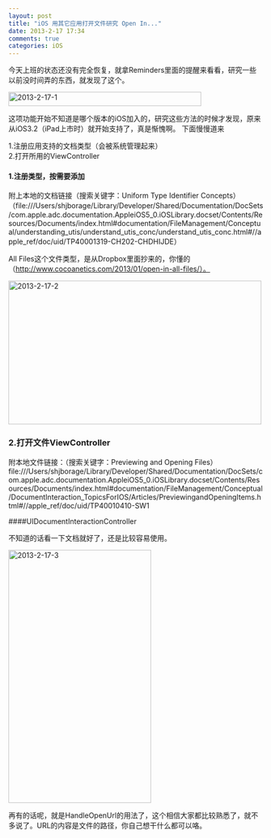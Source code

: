 ```yaml
---
layout: post
title: "iOS 用其它应用打开文件研究 Open In..."
date: 2013-2-17 17:34
comments: true
categories: iOS
---
```


今天上班的状态还没有完全恢复，就拿Reminders里面的提醒来看看，研究一些以前没时间弄的东西，就发现了这个。

<a href="http://www.flickr.com/photos/105999540@N03/10709167093/" title="2013-2-17-1 by EricShj, on Flickr"><img src="http://farm6.staticflickr.com/5535/10709167093_713ae846bd.jpg" width="381" height="28" alt="2013-2-17-1"></a>

这项功能开始不知道是哪个版本的iOS加入的，研究这些方法的时候才发现，原来从iOS3.2（iPad上市时）就开始支持了，真是惭愧啊。 下面慢慢道来  

1.注册应用支持的文档类型（会被系统管理起来）  
2.打开所用的ViewController

<!--more-->

####	1.注册类型，按需要添加 

附上本地的文档链接（搜索关键字：Uniform Type Identifier Concepts）
（file:///Users/shjborage/Library/Developer/Shared/Documentation/DocSets/com.apple.adc.documentation.AppleiOS5_0.iOSLibrary.docset/Contents/Resources/Documents/index.html#documentation/FileManagement/Conceptual/understanding_utis/understand_utis_conc/understand_utis_conc.html#//apple_ref/doc/uid/TP40001319-CH202-CHDHIJDE）

All Files这个文件类型，是从Dropbox里面抄来的，你懂的（http://www.cocoanetics.com/2013/01/open-in-all-files/）。

<a href="http://www.flickr.com/photos/105999540@N03/10708970444/" title="2013-2-17-2 by EricShj, on Flickr"><img src="http://farm6.staticflickr.com/5488/10708970444_870ea07b91.jpg" width="500" height="284" alt="2013-2-17-2"></a>


###	2.打开文件ViewController 
附本地文件链接：（搜索关键字：Previewing and Opening Files）file:///Users/shjborage/Library/Developer/Shared/Documentation/DocSets/com.apple.adc.documentation.AppleiOS5_0.iOSLibrary.docset/Contents/Resources/Documents/index.html#documentation/FileManagement/Conceptual/DocumentInteraction_TopicsForIOS/Articles/PreviewingandOpeningItems.html#//apple_ref/doc/uid/TP40010410-SW1

####UIDocumentInteractionController

不知道的话看一下文档就好了，还是比较容易使用。

<a href="http://www.flickr.com/photos/105999540@N03/10708900325/" title="2013-2-17-3 by EricShj, on Flickr"><img src="http://farm6.staticflickr.com/5478/10708900325_1a55a4d3d8.jpg" width="282" height="500" alt="2013-2-17-3"></a>

再有的话呢，就是HandleOpenUrl的用法了，这个相信大家都比较熟悉了，就不多说了。URL的内容是文件的路径，你自己想干什么都可以咯。
